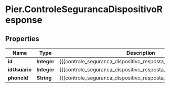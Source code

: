 # Pier.ControleSegurancaDispositivoResponse

## Properties
Name | Type | Description | Notes
------------ | ------------- | ------------- | -------------
**id** | **Integer** | {{{controle_seguranca_dispositivo_resposta_id_descricao}}} | [optional] 
**idUsuario** | **Integer** | {{{controle_seguranca_dispositivo_resposta_id_usuario_descricao}}} | [optional] 
**phoneId** | **String** | {{{controle_seguranca_dispositivo_resposta_phone_id_descricao}}} | [optional] 


